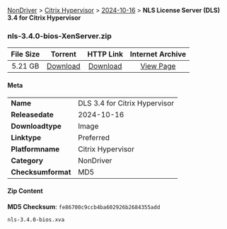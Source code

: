 
[NonDriver](/README.md)  >  [Citrix Hypervisor](/index/NonDriver/Citrix_Hypervisor.md)  >  [2024-10-16](/index/NonDriver/Citrix_Hypervisor/2024-10-16.md)  >  **NLS License Server (DLS) 3.4 for Citrix Hypervisor**


### nls-3.4.0-bios-XenServer.zip

| **File Size** | **Torrent**  | **HTTP Link** | **Internet Archive** |
|:-------------:|:------------:|:-------------:|:--------------------:|
| 5.21 GB |  [Download](https://archive.org/download/nvgpu_nls-3.4.0-bios-XenServer.zip/nvgpu_nls-3.4.0-bios-XenServer.zip_archive.torrent)       | [Download](https://archive.org/compress/nvgpu_nls-3.4.0-bios-XenServer.zip) | [View Page](https://archive.org/details/nvgpu_nls-3.4.0-bios-XenServer.zip)       |

#### Meta

<table>
<tr><td><strong>Name</strong></td><td>DLS 3.4 for Citrix Hypervisor</td></tr>
<tr><td><strong>Releasedate</strong></td><td>2024-10-16</td></tr>
<tr><td><strong>Downloadtype</strong></td><td>Image</td></tr>
<tr><td><strong>Linktype</strong></td><td>Preferred</td></tr>
<tr><td><strong>Platformname</strong></td><td>Citrix Hypervisor</td></tr>
<tr><td><strong>Category</strong></td><td>NonDriver</td></tr>
<tr><td><strong>Checksumformat</strong></td><td>MD5</td></tr>
</table>

#### Zip Content

**MD5 Checksum**: `fe86700c9ccb4ba602926b2684355add`

```text
nls-3.4.0-bios.xva
```